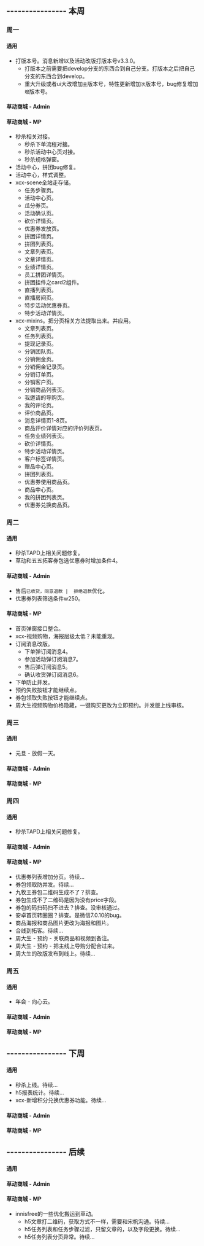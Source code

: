 ## ---------------- 本周

### 周一
#### 通用
* 打版本号。消息新增以及活动改版打版本号v3.3.0。
  - 打版本之前需要把develop分支的东西合到自己分支。打版本之后把自己分支的东西合到develop。
  - 重大升级或者ui大改增加`主`版本号，特性更新增加`次`版本号，bug修复增加`增`版本号。
#### 草动商城 - Admin
#### 草动商城 - MP
* 秒杀相关对接。
  - 秒杀下单流程对接。
  - 秒杀活动中心页对接。
  - 秒杀规格弹窗。
* 活动中心，拼团bug修复。
* 活动中心，样式调整。
* xcx-scene全站走存储。
  - 任务步骤页。
  - 活动中心页。
  - 瓜分券页。
  - 活动确认页。
  - 砍价详情页。
  - 优惠券发放页。
  - 拼团详情页。
  - 拼团列表页。
  - 文章列表页。
  - 文章详情页。
  - 业绩详情页。
  - 员工拼团详情页。
  - 拼团挂件之card2组件。
  - 直播列表页。
  - 直播房间页。
  - 特步活动优惠券页。
  - 特步活动详情页。
* xcx-mixins。把分页相关方法提取出来。并应用。
  - 文章列表页。
  - 任务列表页。
  - 提现记录页。
  - 分销团队页。
  - 分销佣金页。
  - 分销佣金记录页。
  - 分销订单页。
  - 分销客户页。
  - 分销商品列表页。
  - 我邀请的导购页。
  - 我的评论页。
  - 评价商品页。
  - 消息详情页1-8页。
  - 商品评价详情对应的评价列表页。
  - 任务业绩列表页。
  - 砍价详情页。
  - 特步活动详情页。
  - 客户标签详情页。
  - 赠品中心页。
  - 拼团列表页。
  - 优惠券使用商品页。
  - 商品中心页。
  - 我的拼团列表页。
  - 优惠券兑换商品页。

### 周二
#### 通用
* 秒杀TAPD上相关问题修复。
* 草动和五五拓客券包选优惠券时增加条件4。
#### 草动商城 - Admin
* 售后`已收货，同意退款 |  拒绝退款`优化。
* 优惠券列表筛选条件w250。
#### 草动商城 - MP
* 首页弹窗接口整合。
* xcx-视频购物，海报层级太低？未能重现。
* 订阅消息改版。
  - 下单弹订阅消息4。
  - 参加活动弹订阅消息7。
  - 售后弹订阅消息5。
  - 确认收货弹订阅消息6。
* 下单防止并发。
* 预约失败按钮才能继续点。
* 券包领取失败按钮才能继续点。
* 周大生视频购物价格隐藏，一键购买更改为立即预约。并发版上线审核。

### 周三
#### 通用
* 元旦 - 放假一天。
#### 草动商城 - Admin
#### 草动商城 - MP

### 周四
#### 通用
* 秒杀TAPD上相关问题修复。
#### 草动商城 - Admin
#### 草动商城 - MP
* 优惠券列表增加分页。待续...
* 券包领取防并发。待续...
* 九牧王券包二维码生成不了？排查。
* 券包生成不了二维码是因为没有price字段。
* 券包的码扫码扫不进去？排查。没审核通过。
* 安卓首页转圈圈？排查。是微信7.0.10的bug。
* 商品海报和商品图片更改为海报和图片。
* 合线到拓客。待续...
* 周大生 - 预约 - 关联商品和视频到备注。
* 周大生 - 预约 - 把主线上导购分配合过来。
* 周大生的改版发布到线上。待续...

### 周五
#### 通用
* 年会 - 向心云。
#### 草动商城 - Admin
#### 草动商城 - MP

## ---------------- 下周
#### 通用
* 秒杀上线。待续...
* h5报表统计。待续...
* xcx-新增积分兑换优惠券功能。待续...
#### 草动商城 - Admin
#### 草动商城 - MP

## ---------------- 后续
#### 通用
#### 草动商城 - Admin
#### 草动商城 - MP
* innisfree的一些优化搬运到草动。
  - h5文章打二维码，获取方式不一样，需要和宋帆沟通。待续...
  - h5任务列表和任务步骤过滤，只留文章的，以及字段更换。待续...
  - h5任务列表分页异常。待续...
